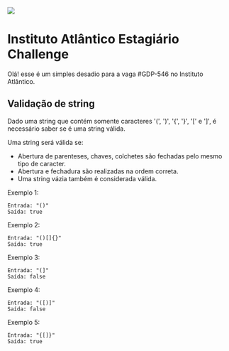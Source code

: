![](https://lh3.googleusercontent.com/-SjJCP2AntwI/XoYRxI-hBjI/AAAAAAAABA4/bFi0th7AKGgQFVIOB8L-GiWSZriYhI6MgCK8BGAsYHg/s0/2020-04-02.png)

# Instituto Atlântico Estagiário Challenge

Olá! esse é um simples desadio para a vaga #GDP-546 no Instituto Atlântico.

## Validação de string

Dado uma string que contém somente caracteres '(', ')', '{', '}', '[' e ']',
é necessário saber se é uma string válida.

Uma string será válida se:

- Abertura de parenteses, chaves, colchetes são fechadas pelo mesmo tipo de caracter.
- Abertura e fechadura são realizadas na ordem correta.
- Uma string vázia também é considerada válida.

Exemplo 1:

```
Entrada: "()"
Saída: true
```
Exemplo 2:

```
Entrada: "()[]{}"
Saída: true
```
Exemplo 3:

```
Entrada: "(]"
Saída: false
```
Exemplo 4:

```
Entrada: "([)]"
Saída: false
```
Exemplo 5:

```
Entrada: "{[]}"
Saída: true
```
